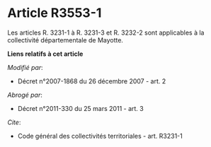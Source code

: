 # Article R3553-1

Les articles R. 3231-1 à R. 3231-3 et R. 3232-2 sont applicables à la collectivité départementale de Mayotte.

**Liens relatifs à cet article**

_Modifié par_:

  - Décret n°2007-1868 du 26 décembre 2007 - art. 2

_Abrogé par_:

  - Décret n°2011-330 du 25 mars 2011 - art. 3

_Cite_:

  - Code général des collectivités territoriales - art. R3231-1
